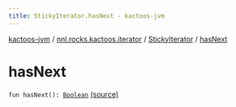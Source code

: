 ```yaml
---
title: StickyIterator.hasNext - kactoos-jvm
---
```


[kactoos-jvm](../../index.html) / [nnl.rocks.kactoos.iterator](../index.html) / [StickyIterator](index.html) / [hasNext](./has-next.html)

# hasNext

`fun hasNext(): `[`Boolean`](https://kotlinlang.org/api/latest/jvm/stdlib/kotlin/-boolean/index.html) [(source)](https://github.com/neonailol/kactoos/blob/master/kactoos-jvm/src/main/kotlin/nnl/rocks/kactoos/iterator/StickyIterator.kt#L47)